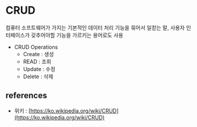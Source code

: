 # CRUD

컴퓨터 소프트웨어가 가지는 기본적인 데이터 처리 기능을 묶어서 일컫는 말, 사용자 인터페이스가 갖추어야할 기능을 가르키는 용어로도 사용

* CRUD Operations  
  * Create : 생성
  * READ : 조회
  * Update : 수정
  * Delete : 삭제

## references

* 위키 : [https://ko.wikipedia.org/wiki/CRUD](https://ko.wikipedia.org/wiki/CRUD)

